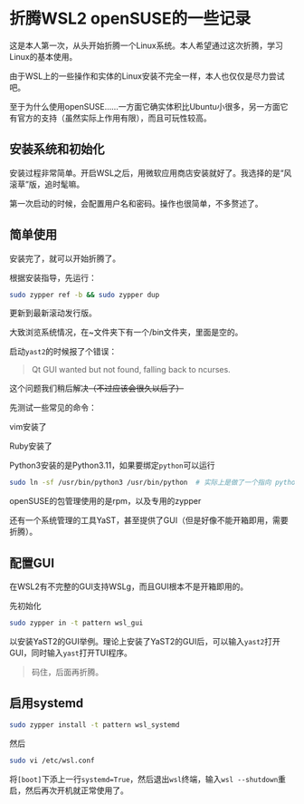 # 折腾WSL2 openSUSE的一些记录

这是本人第一次，从头开始折腾一个Linux系统。本人希望通过这次折腾，学习Linux的基本使用。

由于WSL上的一些操作和实体的Linux安装不完全一样，本人也仅仅是尽力尝试吧。

至于为什么使用openSUSE……一方面它确实体积比Ubuntu小很多，另一方面它有官方的支持（虽然实际上作用有限），而且可玩性较高。

## 安装系统和初始化

安装过程非常简单。开启WSL之后，用微软应用商店安装就好了。我选择的是“风滚草”版，追时髦嘛。

第一次启动的时候，会配置用户名和密码。操作也很简单，不多赘述了。

## 简单使用

安装完了，就可以开始折腾了。

根据安装指导，先运行：

```bash
sudo zypper ref -b && sudo zypper dup
```

更新到最新滚动发行版。

大致浏览系统情况，在~文件夹下有一个/bin文件夹，里面是空的。

启动`yast2`的时候报了个错误：

> Qt GUI wanted but not found, falling back to ncurses.

这个问题我们稍后解决~~（不过应该会很久以后了）~~

先测试一些常见的命令：

vim安装了

Ruby安装了

Python3安装的是Python3.11，如果要绑定`python`可以运行

```bash
sudo ln -sf /usr/bin/python3 /usr/bin/python  # 实际上是做了一个指向 python3 的软链接
```

openSUSE的包管理使用的是rpm，以及专用的zypper

还有一个系统管理的工具YaST，甚至提供了GUI（但是好像不能开箱即用，需要折腾）。

## 配置GUI

在WSL2有不完整的GUI支持WSLg，而且GUI根本不是开箱即用的。

先初始化

```bash
sudo zypper in -t pattern wsl_gui
```

以安装YaST2的GUI举例。理论上安装了YaST2的GUI后，可以输入`yast2`打开GUI，同时输入`yast`打开TUI程序。

<!-- YaST理论上内容不止两行，以前我瞎搞过一次，装上了很完整的YaST，但是已经忘记那会安装了什么了。可能是那个时候直接安装完了桌面环境。 -->

> 码住，后面再折腾。

## 启用systemd

```bash
sudo zypper install -t pattern wsl_systemd
```

然后

```bash
sudo vi /etc/wsl.conf
```

将`[boot]`下添上一行`systemd=True`，然后退出`wsl`终端，输入`wsl --shutdown`重启，然后再次开机就正常使用了。

